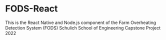 # FODS-React
 This is the React Native and Node.js component of the Farm Overheating Detection System (FODS) Schulich School of Engineering Capstone Project 2022
